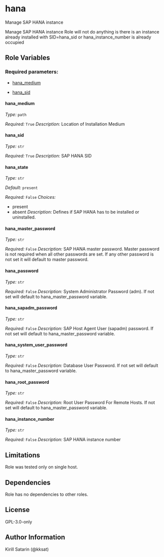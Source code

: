 <!--
SPDX-License-Identifier: GPL-3.0-only
SPDX-FileCopyrightText: 2023-2024 Red Hat, Project Atmosphere

Copyright 2023-2024 Red Hat, Project Atmosphere

This program is free software: you can redistribute it and/or modify it under the terms of the GNU
General Public License as published by the Free Software Foundation, version 3 of the License.

This program is distributed in the hope that it will be useful, but WITHOUT ANY WARRANTY; without
even the implied warranty of MERCHANTABILITY or FITNESS FOR A PARTICULAR PURPOSE.
See the GNU General Public License for more details.

Unless required by applicable law or agreed to in writing, software
distributed under the License is distributed on an "AS IS" BASIS,
WITHOUT WARRANTIES OR CONDITIONS OF ANY KIND, either express or implied.
See the License for the specific language governing permissions and
limitations under the License.

You should have received a copy of the GNU General Public License along with this program.
If not, see <https://www.gnu.org/licenses/>.
-->

# hana

Manage SAP HANA instance


Manage SAP HANA instance
Role will not do anything is there is an instance already installed with SID=hana_sid or hana_instance_number is already occupied



## Role Variables

### Required parameters:


- [hana_medium](#hana_medium)

- [hana_sid](#hana_sid)
 

#### hana_medium


_Type:_ `path`


_Required:_ `True`
_Description:_
Location of Installation Medium

 

#### hana_sid


_Type:_ `str`


_Required:_ `True`
_Description:_
SAP HANA SID

 

#### hana_state


_Type:_ `str`

_Default:_ `present`

_Required:_ `False`
_Choices:_
- present
- absent
_Description:_
Defines if SAP HANA has to be installed or uninstalled.

 

#### hana_master_password


_Type:_ `str`


_Required:_ `False`
_Description:_
SAP HANA master password.
Master password is not required when all other passwords are set.
If any other password is not set it will default to master password.

 

#### hana_password


_Type:_ `str`


_Required:_ `False`
_Description:_
System Administrator Password (<sid>adm). If not set will default to hana_master_password variable.

 

#### hana_sapadm_password


_Type:_ `str`


_Required:_ `False`
_Description:_
SAP Host Agent User (sapadm) password. If not set will default to hana_master_password variable.

 

#### hana_system_user_password


_Type:_ `str`


_Required:_ `False`
_Description:_
Database User Password. If not set will default to hana_master_password variable.

 

#### hana_root_password


_Type:_ `str`


_Required:_ `False`
_Description:_
Root User Password For Remote Hosts. If not set will default to hana_master_password variable.

 

#### hana_instance_number


_Type:_ `str`


_Required:_ `False`
_Description:_
SAP HANA instance number

 
 

## Limitations

Role was tested only on single host.

## Dependencies

Role has no dependencies to other roles.

## License

GPL-3.0-only

## Author Information

Kirill Satarin (@kksat)
